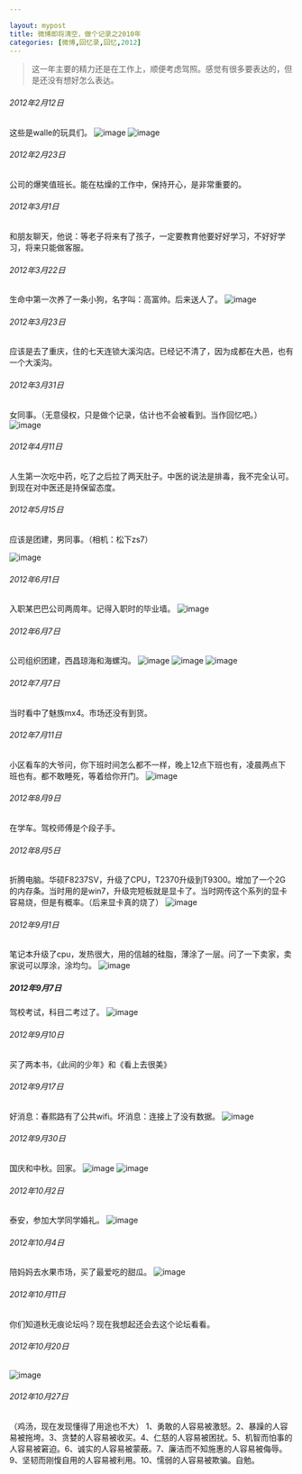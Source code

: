 ```yaml
---

layout: mypost 
title: 微博即将清空，做个记录之2010年
categories: [微博,回忆录,回忆,2012]
---
```


> 这一年主要的精力还是在工作上，顺便考虑驾照。感觉有很多要表达的，但是还没有想好怎么表达。

###### 2012年2月12日

这些是walle的玩具们。
![image](https://www.wuyeso.com/i/zb_users/upload/2024/07/202407221721634131116907.jpg)
![image](https://www.wuyeso.com/i/zb_users/upload/2024/07/202407221721635311647404.jpg)

###### 2012年2月23日

公司的爆笑值班长。能在枯燥的工作中，保持开心，是非常重要的。

###### 2012年3月1日
和朋友聊天，他说：等老子将来有了孩子，一定要教育他要好好学习，不好好学习，将来只能做客服。

###### 2012年3月22日
生命中第一次养了一条小狗，名字叫：高富帅。后来送人了。
![image](https://www.wuyeso.com/i/zb_users/upload/2024/07/202407221721635450380245.jpg)

###### 2012年3月23日
应该是去了重庆，住的七天连锁大溪沟店。已经记不清了，因为成都在大邑，也有一个大溪沟。

###### 2012年3月31日
女同事。（无意侵权，只是做个记录，估计也不会被看到。当作回忆吧。）
![image](https://www.wuyeso.com/i/zb_users/upload/2024/07/202407221721635566594972.jpg)


###### 2012年4月11日
人生第一次吃中药，吃了之后拉了两天肚子。中医的说法是排毒，我不完全认可。到现在对中医还是持保留态度。

###### 2012年5月15日
应该是团建，男同事。（相机：松下zs7）

![image](https://www.wuyeso.com/i/zb_users/upload/2024/07/202407221721635619873748.jpg)

###### 2012年6月1日
入职某巴巴公司两周年。记得入职时的毕业墙。
![image](https://www.wuyeso.com/i/zb_users/upload/2024/07/202407221721635668217430.jpg)

###### 2012年6月7日
公司组织团建，西昌琼海和海螺沟。
![image](https://www.wuyeso.com/i/zb_users/upload/2024/07/202407221721635893870112.jpg)
![image](https://www.wuyeso.com/i/zb_users/upload/2024/07/202407221721635893414407.jpg)
![image](https://www.wuyeso.com/i/zb_users/upload/2024/07/202407221721635893690419.jpg)

###### 2012年7月7日
当时看中了魅族mx4。市场还没有到货。

###### 2012年7月11日
小区看车的大爷问，你下班时间怎么都不一样，晚上12点下班也有，凌晨两点下班也有。都不敢睡死，等着给你开门。
![image](https://www.wuyeso.com/i/zb_users/upload/2024/07/202407221721636198423370.jpg)

###### 2012年8月9日
在学车。驾校师傅是个段子手。

###### 2012年8月5日
折腾电脑。华硕F8237SV，升级了CPU，T2370升级到T9300。增加了一个2G的内存条。当时用的是win7，升级完短板就是显卡了。当时网传这个系列的显卡容易烧，但是有概率。（后来显卡真的烧了）
![image](https://www.wuyeso.com/i/zb_users/upload/2024/07/202407221721636316725550.jpg)

###### 2012年9月1日
笔记本升级了cpu，发热很大，用的信越的硅脂，薄涂了一层。问了一下卖家，卖家说可以厚涂，涂均匀。
![image](https://www.wuyeso.com/i/zb_users/upload/2024/07/202407221721636347364927.jpg)

##### 2012年9月7日
驾校考试，科目二考过了。
![image](https://www.wuyeso.com/i/zb_users/upload/2024/07/202407221721636278302224.jpg)

###### 2012年9月10日
买了两本书，《此间的少年》和《看上去很美》

###### 2012年9月17日
好消息：春熙路有了公共wifi。坏消息：连接上了没有数据。
![image](https://www.wuyeso.com/i/zb_users/upload/2024/07/202407221721636604284049.jpg)

###### 2012年9月30日
国庆和中秋。回家。
![image](https://www.wuyeso.com/i/zb_users/upload/2024/07/202407221721636647250803.jpg)
![image](https://www.wuyeso.com/i/zb_users/upload/2024/07/202407221721636647834031.jpg)

###### 2012年10月2日
泰安，参加大学同学婚礼。
![image](https://www.wuyeso.com/i/zb_users/upload/2024/07/202407221721636944504149.jpg)

###### 2012年10月4日
陪妈妈去水果市场，买了最爱吃的甜瓜。
![image](https://www.wuyeso.com/i/zb_users/upload/2024/07/202407221721637030317223.jpg)

###### 2012年10月11日
你们知道秋无痕论坛吗？现在我想起还会去这个论坛看看。

###### 2012年10月20日

![image](https://www.wuyeso.com/i/zb_users/upload/2024/07/202407221721636994313259.jpg)

###### 2012年10月27日
（鸡汤，现在发现懂得了用途也不大）
1、勇敢的人容易被激怒。2、暴躁的人容易被拖垮。3、贪婪的人容易被收买。4、仁慈的人容易被困扰。5、机智而怕事的人容易被窘迫。6、诚实的人容易被蒙蔽。7、廉洁而不知施惠的人容易被侮辱。9、坚韧而刚愎自用的人容易被利用。10、懦弱的人容易被欺骗。自勉。 